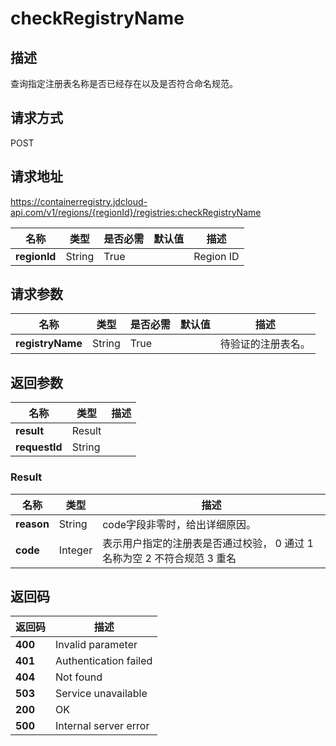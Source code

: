 # checkRegistryName


## 描述
查询指定注册表名称是否已经存在以及是否符合命名规范。


## 请求方式
POST

## 请求地址
https://containerregistry.jdcloud-api.com/v1/regions/{regionId}/registries:checkRegistryName

|名称|类型|是否必需|默认值|描述|
|---|---|---|---|---|
|**regionId**|String|True| |Region ID|

## 请求参数
|名称|类型|是否必需|默认值|描述|
|---|---|---|---|---|
|**registryName**|String|True| |待验证的注册表名。|


## 返回参数
|名称|类型|描述|
|---|---|---|
|**result**|Result| |
|**requestId**|String| |

### Result
|名称|类型|描述|
|---|---|---|
|**reason**|String|code字段非零时，给出详细原因。|
|**code**|Integer|表示用户指定的注册表是否通过校验， 0 通过 1 名称为空 2 不符合规范 3 重名|

## 返回码
|返回码|描述|
|---|---|
|**400**|Invalid parameter|
|**401**|Authentication failed|
|**404**|Not found|
|**503**|Service unavailable|
|**200**|OK|
|**500**|Internal server error|
